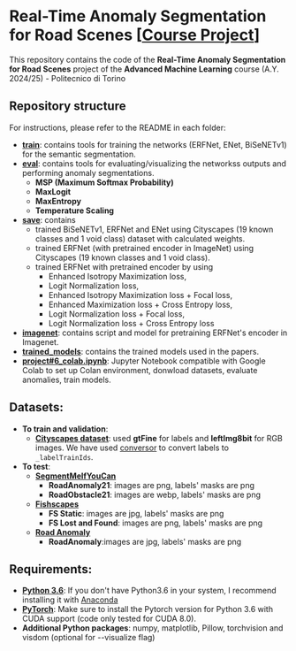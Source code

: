 # Real-Time Anomaly Segmentation for Road Scenes [[Course Project](https://docs.google.com/document/d/1ElljsAprT2qX8RpePSQ3E00y_3oXrtN_CKYC6wqxyFQ/edit?usp=sharing)]

This repository contains the code of the __Real-Time Anomaly Segmentation for Road Scenes__ project of the __Advanced Machine Learning__ course (A.Y. 2024/25) - Politecnico di Torino

## Repository structure
For instructions, please refer to the README in each folder:

- **[train](/train)**: contains tools for training the networks (ERFNet, ENet, BiSeNETv1) for the semantic segmentation.
- **[eval](/eval)**: contains tools for evaluating/visualizing the networkss outputs and performing anomaly segmentations.
    - **MSP (Maximum Softmax Probability)**
    - **MaxLogit**
    - **MaxEntropy**
    - **Temperature Scaling** 
- **[save](/save)**: contains
    -  trained BiSeNETv1, ERFNet and ENet using Cityscapes (19 known classes and 1 void class) dataset with calculated weights. 
    -  trained ERFNet (with pretrained encoder in ImageNet) using Cityscapes (19 known classes and 1 void class).
    -  trained ERFNet with pretrained encoder by using
        - Enhanced Isotropy Maximization loss, 
        - Logit Normalization loss,
        - Enhanced Isotropy Maximization loss + Focal loss,
        - Enhanced Maximization loss + Cross Entropy loss,
        - Logit Normalization loss + Focal loss,
        - Logit Normalization loss + Cross Entropy loss
- **[imagenet](/imagenet)**: contains script and model for pretraining ERFNet's encoder in Imagenet.
- **[trained_models](/trained_models)**: contains the trained models used in the papers. 
- **[project#6_colab.ipynb](/project#6_colab.ipynb)**: Jupyter Notebook compatible with Google Colab to set up Colan environment, donwload datasets, evaluate anomalies, train models.

## Datasets:

- **To train and validation**:
    - [**Cityscapes dataset**](https://www.cityscapes-dataset.com/): used **gtFine** for labels and **leftImg8bit** for RGB images. We have used [conversor](https://github.com/mcordts/cityscapesScripts/blob/master/cityscapesscripts/preparation/createTrainIdLabelImgs.py) to convert labels to `_labelTrainIds`.
- **To test**:
    - [**SegmentMeIfYouCan**](https://segmentmeifyoucan.com/datasets)
        - **RoadAnomaly21**: images are png, labels' masks are png
        - **RoadObstacle21**: images are webp, labels' masks are png
    - [**Fishscapes**](https://fishyscapes.com/dataset)
        - **FS Static**: images are jpg, labels' masks are png
        - **FS Lost and Found**: images are png, labels' masks are png
    - [**Road Anomaly**](https://www.epfl.ch/labs/cvlab/data/road-anomaly/)
        - **RoadAnomaly**:images are jpg, labels' masks are png


## Requirements:

* [**Python 3.6**](https://www.python.org/): If you don't have Python3.6 in your system, I recommend installing it with [Anaconda](https://www.anaconda.com/download/#linux)
* [**PyTorch**](http://pytorch.org/): Make sure to install the Pytorch version for Python 3.6 with CUDA support (code only tested for CUDA 8.0). 
* **Additional Python packages**: numpy, matplotlib, Pillow, torchvision and visdom (optional for --visualize flag)